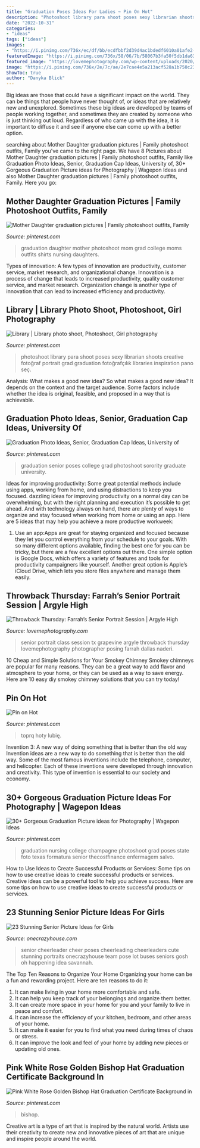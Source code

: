 ```yaml
---
title: "Graduation Poses Ideas For Ladies ~ Pin On Hot"
description: "Photoshoot library para shoot poses sexy librarian shoots creative fotoğraf portrait grad graduation fotoğrafçılık libraries inspiration pano seç"
date: "2022-10-31"
categories:
- "ideas"
tags: ["ideas"]
images:
- "https://i.pinimg.com/736x/ec/df/bb/ecdfbbf2d39d4ac1bdedf6010a01afe2--sexy-women-sexy-girls.jpg"
featuredImage: "https://i.pinimg.com/736x/58/06/7b/58067b3fa50f5db1da631071cd7e768a.jpg"
featured_image: "https://lovemephotography.com/wp-content/uploads/2020/08/Naderi-50.jpg"
image: "https://i.pinimg.com/736x/2e/7c/ae/2e7cae4e5a213acf528a1b750c23c4d5.jpg"
ShowToc: true
author: "Danyka Blick"
---
```



Big ideas are those that could have a significant impact on the world. They can be things that people have never thought of, or ideas that are relatively new and unexplored. Sometimes these big ideas are developed by teams of people working together, and sometimes they are created by someone who is just thinking out loud. Regardless of who came up with the idea, it is important to diffuse it and see if anyone else can come up with a better option.

	

		
searching about Mother Daughter graduation pictures | Family photoshoot outfits, Family you've came to the right page. We have 8 Pictures about Mother Daughter graduation pictures | Family photoshoot outfits, Family like Graduation Photo Ideas, Senior, Graduation Cap Ideas, University of, 30+ Gorgeous Graduation Picture ideas for Photography | Wagepon Ideas and also Mother Daughter graduation pictures | Family photoshoot outfits, Family. Here you go:
		
    
## Mother Daughter Graduation Pictures | Family Photoshoot Outfits, Family

<img loading=lazy src="https://i.pinimg.com/736x/2e/7c/ae/2e7cae4e5a213acf528a1b750c23c4d5.jpg" onerror="this.onerror=null;this.src='https://tse1.mm.bing.net/th?id=OIP.Xvourp5baWlf5jvp_C3DjwHaNL&amp;pid=15.1';" alt="Mother Daughter graduation pictures | Family photoshoot outfits, Family">

_Source: pinterest.com_

>graduation daughter mother photoshoot mom grad college moms outfits shirts nursing daughters. 

	

Types of innovation: A few types of innovation are productivity, customer service, market research, and organizational change.
Innovation is a process of change that leads to increased productivity, quality customer service, and market research. Organization change is another type of innovation that can lead to increased efficiency and productivity.

    
## Library | Library Photo Shoot, Photoshoot, Girl Photography

<img loading=lazy src="https://i.pinimg.com/736x/6f/dd/cb/6fddcb01b74471ec8243ece91014512f--graduation-photos-libraries.jpg" onerror="this.onerror=null;this.src='https://tse1.mm.bing.net/th?id=OIP.Yp_JK76nxqVON02nR2VlUgHaLH&amp;pid=15.1';" alt="Library | Library photo shoot, Photoshoot, Girl photography">

_Source: pinterest.com_

>photoshoot library para shoot poses sexy librarian shoots creative fotoğraf portrait grad graduation fotoğrafçılık libraries inspiration pano seç. 

	

Analysis: What makes a good new idea?
So what makes a good new idea? It depends on the context and the target audience. Some factors include whether the idea is original, feasible, and proposed in a way that is achievable.

    
## Graduation Photo Ideas, Senior, Graduation Cap Ideas, University Of

<img loading=lazy src="https://i.pinimg.com/736x/58/06/7b/58067b3fa50f5db1da631071cd7e768a.jpg" onerror="this.onerror=null;this.src='https://tse2.mm.bing.net/th?id=OIP.q4ijw3-MqT98osN2KmiK4gHaQD&amp;pid=15.1';" alt="Graduation Photo Ideas, Senior, Graduation Cap Ideas, University of">

_Source: pinterest.com_

>graduation senior poses college grad photoshoot sorority graduate university. 

	

Ideas for improving productivity: Some great potential methods include using apps, working from home, and using distractions to keep you focused.
dazzling ideas for improving productivity on a normal day can be overwhelming, but with the right planning and execution it’s possible to get ahead. And with technology always on hand, there are plenty of ways to organize and stay focused when working from home or using an app. Here are 5 ideas that may help you achieve a more productive workweek:
1. Use an app:Apps are great for staying organized and focused because they let you control everything from your schedule to your goals. With so many different options available, finding the best one for you can be tricky, but there are a few excellent options out there. One simple option is Google Docs, which offers a variety of features and tools for productivity campaigners like yourself. Another great option is Apple’s iCloud Drive, which lets you store files anywhere and manage them easily.

    
## Throwback Thursday: Farrah’s Senior Portrait Session | Argyle High

<img loading=lazy src="https://lovemephotography.com/wp-content/uploads/2020/08/Naderi-50.jpg" onerror="this.onerror=null;this.src='https://tse4.mm.bing.net/th?id=OIP.enQQtY4Y0m68znBI1CXolgHaLH&amp;pid=15.1';" alt="Throwback Thursday: Farrah’s Senior Portrait Session | Argyle High">

_Source: lovemephotography.com_

>senior portrait class session tx grapevine argyle throwback thursday lovemephotography photographer posing farrah dallas naderi. 

	

10 Cheap and Simple Solutions for Your Smokey Chimney
Smokey chimneys are popular for many reasons. They can be a great way to add flavor and atmosphere to your home, or they can be used as a way to save energy. Here are 10 easy diy smokey chimney solutions that you can try today!

    
## Pin On Hot

<img loading=lazy src="https://i.pinimg.com/736x/ec/df/bb/ecdfbbf2d39d4ac1bdedf6010a01afe2--sexy-women-sexy-girls.jpg" onerror="this.onerror=null;this.src='https://tse1.mm.bing.net/th?id=OIP.9q9axTxpDSvxdvbrCDiCuwHaLH&amp;pid=15.1';" alt="Pin on Hot">

_Source: pinterest.com_

>toprq hoty lubię. 

	

Invention 3: A new way of doing something that is better than the old way
Invention ideas are a new way to do something that is better than the old way. Some of the most famous inventions include the telephone, computer, and helicopter. Each of these inventions were developed through innovation and creativity. This type of invention is essential to our society and economy.

    
## 30+ Gorgeous Graduation Picture Ideas For Photography | Wagepon Ideas

<img loading=lazy src="https://i.pinimg.com/736x/2f/a6/be/2fa6befb047c420d4af540ef0fb646df.jpg" onerror="this.onerror=null;this.src='https://tse3.mm.bing.net/th?id=OIP.zhX_lAZswESnELD1pMm-sAHaLG&amp;pid=15.1';" alt="30+ Gorgeous Graduation Picture ideas for Photography | Wagepon Ideas">

_Source: pinterest.com_

>graduation nursing college champagne photoshoot grad poses state foto texas formatura senior thecostfinance enfermagem salvo. 

	

How to Use Ideas to Create Successful Products or Services: Some tips on how to use creative ideas to create successful products or services.
Creative ideas can be a powerful tool to help you achieve success. Here are some tips on how to use creative ideas to create successful products or services.

    
## 23 Stunning Senior Picture Ideas For Girls

<img loading=lazy src="https://cdn.onecrazyhouse.com/wp-content/uploads/2016/08/cheerleader-picture.jpg" onerror="this.onerror=null;this.src='https://tse2.mm.bing.net/th?id=OIP.1z1uG-Hh370Qrnw2DCwNLAHaLH&amp;pid=15.1';" alt="23 Stunning Senior Picture Ideas for Girls">

_Source: onecrazyhouse.com_

>senior cheerleader cheer poses cheerleading cheerleaders cute stunning portraits onecrazyhouse team pose lot buses seniors gosh oh happening idea savannah. 

	

The Top Ten Reasons to Organize Your Home
Organizing your home can be a fun and rewarding project. Here are ten reasons to do it: 
1. It can make living in your home more comfortable and safe.
2. It can help you keep track of your belongings and organize them better. 
3. It can create more space in your home for you and your family to live in peace and comfort. 
4. It can increase the efficiency of your kitchen, bedroom, and other areas of your home. 
5. It can make it easier for you to find what you need during times of chaos or stress. 
6. It can improve the look and feel of your home by adding new pieces or updating old ones. 

    
## Pink White Rose Golden Bishop Hat Graduation Certificate Background In

<img loading=lazy src="https://i.pinimg.com/736x/04/c1/c6/04c1c656b37c36e2f8142752391e414e.jpg" onerror="this.onerror=null;this.src='https://tse4.mm.bing.net/th?id=OIP.ohwuN8LxuGRlYzU6ylrNkQHaKY&amp;pid=15.1';" alt="Pink White Rose Golden Bishop Hat Graduation Certificate Background in">

_Source: pinterest.com_

>bishop. 

	

Creative art is a type of art that is inspired by the natural world. Artists use their creativity to create new and innovative pieces of art that are unique and inspire people around the world.

